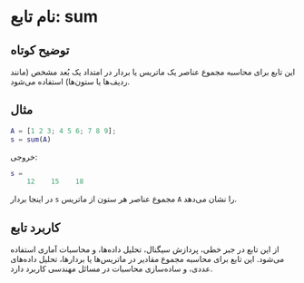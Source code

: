 
# نام تابع: sum

## توضیح کوتاه
این تابع برای محاسبه مجموع عناصر یک ماتریس یا بردار در امتداد یک بُعد مشخص (مانند ردیف‌ها یا ستون‌ها) استفاده می‌شود. 

## مثال
```matlab
A = [1 2 3; 4 5 6; 7 8 9];
s = sum(A)
```

خروجی:
```matlab
s =
    12    15    18
```

در اینجا بردار `s` مجموع عناصر هر ستون از ماتریس `A` را نشان می‌دهد.

## کاربرد تابع
از این تابع در جبر خطی، پردازش سیگنال، تحلیل داده‌ها، و محاسبات آماری استفاده می‌شود. این تابع برای محاسبه مجموع مقادیر در ماتریس‌ها یا بردارها، تحلیل داده‌های عددی، و ساده‌سازی محاسبات در مسائل مهندسی کاربرد دارد.
